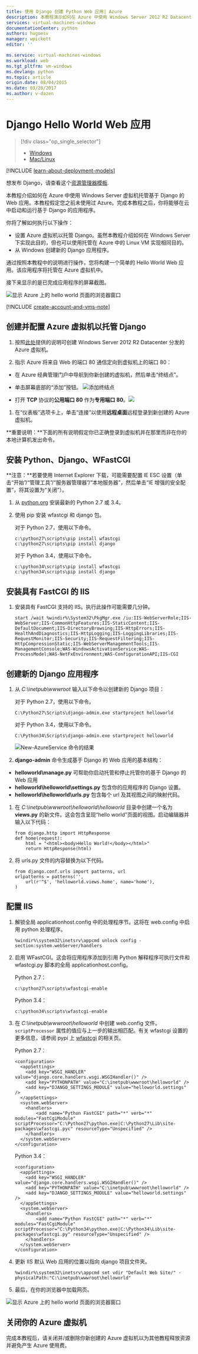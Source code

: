 ```yaml
---
title: 使用 Django 创建 Python Web 应用| Azure
description: 本教程演示如何在 Azure 中使用 Windows Server 2012 R2 Datacenter 虚拟机托管基于 Django 的 Web 应用。
services: virtual-machines-windows
documentationCenter: python
authors: huguesv
manager: wpickett
editor: ''

ms.service: virtual-machines-windows
ms.workload: web
ms.tgt_pltfrm: vm-windows
ms.devlang: python
ms.topic: article
origin.date: 08/04/2015
ms.date: 03/28/2017
ms.author: v-dazen
---
```


# Django Hello World Web 应用

> [!div class="op_single_selector"]
>- [Windows](python-django-web-app.md)
>- [Mac/Linux](../../linux/python-django-web-app.md)

[!INCLUDE [learn-about-deployment-models](../../../../includes/learn-about-deployment-models-classic-include.md)]

想发布 Django，请查看这个[资源管理器模板](https://github.com/Azure/azure-quickstart-templates/tree/master/django-app/).

本教程介绍如何在 Azure 中使用 Windows Server 虚拟机托管基于 Django 的 Web 应用。本教程假定您之前未使用过 Azure。完成本教程之后，你将能够在云中启动和运行基于 Django 的应用程序。

你将了解如何执行以下操作：

* 设置 Azure 虚拟机以托管 Django。虽然本教程介绍如何在 Windows Server 下实现此目的，但也可以使用托管在 Azure 中的 Linux VM 实现相同目的。
* 从 Windows 创建新的 Django 应用程序。

通过按照本教程中的说明进行操作，您将构建一个简单的 Hello World Web 应用。该应用程序将托管在 Azure 虚拟机中。

接下来显示的是已完成应用程序的屏幕截图。

![显示 Azure 上的 hello world 页面的浏览器窗口][1]

[!INCLUDE [create-account-and-vms-note](../../../../includes/create-account-and-vms-note.md)]

## 创建并配置 Azure 虚拟机以托管 Django

1. 按照[此处](tutorial.md)提供的说明可创建 Windows Server 2012 R2 Datacenter 分发的 Azure 虚拟机。

1. 指示 Azure 将来自 Web 的端口 80 通信定向到虚拟机上的端口 80：
 - 在 Azure 经典管理门户中导航到你新创建的虚拟机，然后单击“终结点”。
 - 单击屏幕底部的“添加”按钮。
    ![添加终结点](./media/python-django-web-app/django-helloworld-addendpoint.png)

 - 打开 **TCP** 协议的**公用端口 80** 作为**专用端口 80**。![][port80]
1. 在“仪表板”选项卡上，单击“连接”以使用**远程桌面**远程登录到新创建的 Azure 虚拟机。  

**重要说明：**下面的所有说明假定你已正确登录到虚拟机并在那里而非在你的本地计算机发出命令。

## <a id="setup"> </a>安装 Python、Django、WFastCGI

**注意：**若要使用 Internet Explorer 下载，可能需要配置 IE ESC 设置（单击“开始”/“管理工具”/“服务器管理器”/“本地服务器”，然后单击“IE 增强的安全配置”，将其设置为“关闭”）。

1. 从 [python.org][] 安装最新的 Python 2.7 或 3.4。
1. 使用 pip 安装 wfastcgi 和 django 包。

    对于 Python 2.7，使用以下命令。

    ```
    c:\python27\scripts\pip install wfastcgi
    c:\python27\scripts\pip install django
    ```

    对于 Python 3.4，使用以下命令。

    ```
    c:\python34\scripts\pip install wfastcgi
    c:\python34\scripts\pip install django
    ```

## 安装具有 FastCGI 的 IIS

1. 安装具有 FastCGI 支持的 IIS。执行此操作可能需要几分钟。

    ```
    start /wait %windir%\System32\PkgMgr.exe /iu:IIS-WebServerRole;IIS-WebServer;IIS-CommonHttpFeatures;IIS-StaticContent;IIS-DefaultDocument;IIS-DirectoryBrowsing;IIS-HttpErrors;IIS-HealthAndDiagnostics;IIS-HttpLogging;IIS-LoggingLibraries;IIS-RequestMonitor;IIS-Security;IIS-RequestFiltering;IIS-HttpCompressionStatic;IIS-WebServerManagementTools;IIS-ManagementConsole;WAS-WindowsActivationService;WAS-ProcessModel;WAS-NetFxEnvironment;WAS-ConfigurationAPI;IIS-CGI
    ```

## 创建新的 Django 应用程序

1.  从 *C:\\inetpub\\wwwroot* 输入以下命令以创建新的 Django 项目：

    对于 Python 2.7，使用以下命令。

    ```
    C:\Python27\Scripts\django-admin.exe startproject helloworld
    ```

    对于 Python 3.4，使用以下命令。

    ```
    C:\Python34\Scripts\django-admin.exe startproject helloworld
    ```

    ![New-AzureService 命令的结果](./media/python-django-web-app/django-helloworld-cmd-new-azure-service.png)

1.  **django-admin** 命令生成基于 Django 的 Web 应用的基本结构：

  -   **helloworld\\manage.py** 可帮助你启动托管和停止托管你的基于 Django 的 Web 应用
  -   **helloworld\\helloworld\\settings.py** 包含你的应用程序的 Django 设置。
  -   **helloworld\\helloworld\\urls.py** 包含每个 url 及其视图之间的映射代码。

1.  在 *C:\\inetpub\\wwwroot\\helloworld\\helloworld* 目录中创建一个名为 **views.py** 的新文件。这会包含呈现“hello world”页面的视图。启动编辑器并输入以下代码：

    ```
    from django.http import HttpResponse
    def home(request):
        html = "<html><body>Hello World!</body></html>"
        return HttpResponse(html)
    ```

1.  将 urls.py 文件的内容替换为以下代码。

    ```
    from django.conf.urls import patterns, url
    urlpatterns = patterns('',
        url(r'^$', 'helloworld.views.home', name='home'),
    )
    ```

## 配置 IIS

1. 解锁全局 applicationhost.config 中的处理程序节。这将在 web.config 中启用 python 处理程序。

    ```
    %windir%\system32\inetsrv\appcmd unlock config -section:system.webServer/handlers
    ```

1. 启用 WFastCGI。这会将应用程序添加到引用 Python 解释程序可执行文件和 wfastcgi.py 脚本的全局 applicationhost.config。

    Python 2.7：

    ```
    c:\python27\scripts\wfastcgi-enable
    ```

    Python 3.4：

    ```
    c:\python34\scripts\wfastcgi-enable
    ```

1. 在 *C:\\inetpub\\wwwroot\\helloworld* 中创建 web.config 文件。`scriptProcessor` 属性的值应与上一步的输出相匹配。有关 wfastcgi 设置的更多信息，请参阅 pypi 上 [wfastcgi][] 的相关页。

    Python 2.7：

    ```
    <configuration>
      <appSettings>
        <add key="WSGI_HANDLER" value="django.core.handlers.wsgi.WSGIHandler()" />
        <add key="PYTHONPATH" value="C:\inetpub\wwwroot\helloworld" />
        <add key="DJANGO_SETTINGS_MODULE" value="helloworld.settings" />
      </appSettings>
      <system.webServer>
        <handlers>
            <add name="Python FastCGI" path="*" verb="*" modules="FastCgiModule" scriptProcessor="C:\Python27\python.exe|C:\Python27\Lib\site-packages\wfastcgi.pyc" resourceType="Unspecified" />
        </handlers>
      </system.webServer>
    </configuration>
    ```

    Python 3.4：

    ```
    <configuration>
      <appSettings>
        <add key="WSGI_HANDLER" value="django.core.handlers.wsgi.WSGIHandler()" />
        <add key="PYTHONPATH" value="C:\inetpub\wwwroot\helloworld" />
        <add key="DJANGO_SETTINGS_MODULE" value="helloworld.settings" />
      </appSettings>
      <system.webServer>
        <handlers>
            <add name="Python FastCGI" path="*" verb="*" modules="FastCgiModule" scriptProcessor="C:\Python34\python.exe|C:\Python34\Lib\site-packages\wfastcgi.py" resourceType="Unspecified" />
        </handlers>
      </system.webServer>
    </configuration>
    ```

1. 更新 IIS 默认 Web 应用的位置以指向 django 项目文件夹。

    ```
    %windir%\system32\inetsrv\appcmd set vdir "Default Web Site/" -physicalPath:"C:\inetpub\wwwroot\helloworld"
    ```

1. 最后，在你的浏览器中加载网页。

![显示 Azure 上的 hello world 页面的浏览器窗口][1]

## 关闭你的 Azure 虚拟机

完成本教程后，请关闭并/或删除你新创建的 Azure 虚拟机以为其他教程释放资源并避免产生 Azure 使用费。

[1]: ./media/python-django-web-app/django-helloworld-browser-azure.png

[port80]: ./media/python-django-web-app/django-helloworld-port80.png

[Web Platform Installer]: http://www.microsoft.com/web/downloads/platform.aspx
[python.org]: https://www.python.org/downloads/
[wfastcgi]: https://pypi.python.org/pypi/wfastcgi

<!---HONumber=70-->